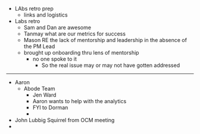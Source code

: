 - LAbs retro prep
	- links and logistics
- Labs retro
	- Sam and Dan are awesome
	- Tanmay what are our metrics for success
	- Mason RE the lack of mentorship and leadership in the absence of the PM Lead
	- brought up onboarding thru lens of mentorship
		- no one spoke to it
			- So the real issue may or may not have gotten addressed
- ---
- Aaron
	- Abode Team
		- Jen Ward
		- Aaron wants to help with the analytics
		- FYI to Dorman
		-
- John Lubbig Squirrel from OCM meeting
-